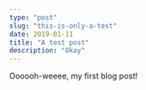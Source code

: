 ```yaml
---
type: "post"
slug: "this-is-only-a-test"
date: 2019-01-11
title: "A test post"
description: "Okay"
---
```


Oooooh-weeee, my first blog post!
